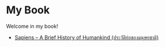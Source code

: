 # My Book

Welcome in my book!

* [Sapiens – A Brief History of Humankind (ประวัติย่อของมนุษยชาติ)](https://yosarawut.github.io/knowledge-base/e-book/homo-sapiens/)

